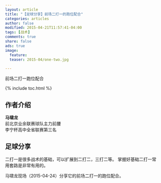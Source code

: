 ```yaml
---
layout: article
title: "【足球分享】前场二打一的跑位配合"
categories: articles
author: false
modified: 2015-04-21T11:57:41-04:00
tags: [战术]
comments: true
share: false
ads: true
image: 
  feature: 
  teaser: 2015-04/one-two.jpg
  
---
```


前场二打一跑位配合

{% include toc.html %}

## 作者介绍
**马啸龙**  
前北京业余联赛球队主力前腰  
李宁杯高中全省联赛第三名  

## 足球分享
二打一是很多战术的基础，可以扩展到二打二，三打二等。
掌握好基础二打一常用套路是非常有用的。

马啸龙现场（2015-04-24）分享它的前场二打一的跑位配合。


